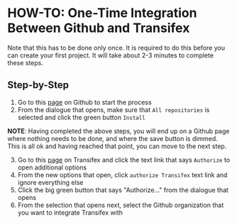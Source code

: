 # HOW-TO: One-Time Integration Between Github and Transifex

Note that this has to be done only once. It is required to do this before you can create your first project. It will take about 2-3 minutes to complete these steps.

## Step-by-Step

1) Go to this [page](https://github.com/apps/transifex-integration/installations/new) on Github to start the process
2) From the dialogue that opens, make sure that `All repositories` is selected and click the green button `Install`

**NOTE**: Having completed the above steps, you will end up on a Github page where nothing needs to be done, and where the save button is dimmed. This is all ok and having reached that point,  you can move to the next step.

3) Go to this [page](https://www.transifex.com/lotus-king-trust/settings/integrations/) on Transifex and click the text link that says `Authorize` to open additional options
4) From the new options that open, click `authorize Transifex` text link and ignore everything else
5) Click the big green button that says "Authorize..." from the dialogue that opens
6) From the selection that opens next, select the Github organization that you want to integrate Transifex with
